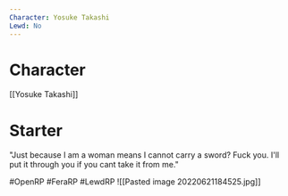 ```yaml
---
Character: Yosuke Takashi
Lewd: No
---
```

# Character
[[Yosuke Takashi]]

# Starter
"Just because I am a woman means I cannot carry a sword? Fuck you. I'll put it through you if you cant take it from me."

#OpenRP #FeraRP #LewdRP 
![[Pasted image 20220621184525.jpg]]